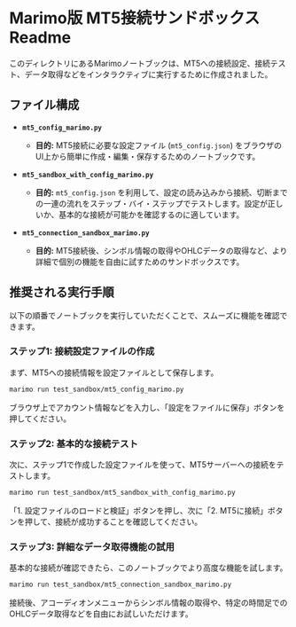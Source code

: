 # Marimo版 MT5接続サンドボックス Readme

このディレクトリにあるMarimoノートブックは、MT5への接続設定、接続テスト、データ取得などをインタラクティブに実行するために作成されました。

## ファイル構成

- **`mt5_config_marimo.py`**
  - **目的:** MT5接続に必要な設定ファイル (`mt5_config.json`) をブラウザのUI上から簡単に作成・編集・保存するためのノートブックです。

- **`mt5_sandbox_with_config_marimo.py`**
  - **目的:** `mt5_config.json` を利用して、設定の読み込みから接続、切断までの一連の流れをステップ・バイ・ステップでテストします。設定が正しいか、基本的な接続が可能かを確認するのに適しています。

- **`mt5_connection_sandbox_marimo.py`**
  - **目的:** MT5接続後、シンボル情報の取得やOHLCデータの取得など、より詳細で個別の機能を自由に試すためのサンドボックスです。

## 推奨される実行手順

以下の順番でノートブックを実行していただくことで、スムーズに機能を確認できます。

### ステップ1: 接続設定ファイルの作成

まず、MT5への接続情報を設定ファイルとして保存します。

```bash
marimo run test_sandbox/mt5_config_marimo.py
```

ブラウザ上でアカウント情報などを入力し、「設定をファイルに保存」ボタンを押してください。

### ステップ2: 基本的な接続テスト

次に、ステップ1で作成した設定ファイルを使って、MT5サーバーへの接続をテストします。

```bash
marimo run test_sandbox/mt5_sandbox_with_config_marimo.py
```

「1. 設定ファイルのロードと検証」ボタンを押し、次に「2. MT5に接続」ボタンを押して、接続が成功することを確認してください。

### ステップ3: 詳細なデータ取得機能の試用

基本的な接続が確認できたら、このノートブックでより高度な機能を試します。

```bash
marimo run test_sandbox/mt5_connection_sandbox_marimo.py
```

接続後、アコーディオンメニューからシンボル情報の取得や、特定の時間足でのOHLCデータ取得などを自由にお試しいただけます。
